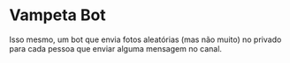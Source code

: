 # Vampeta Bot
Isso mesmo, um bot que envia fotos aleatórias (mas não muito) no privado  para cada pessoa que enviar alguma mensagem no canal.

